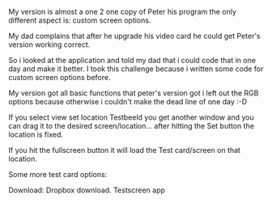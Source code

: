 My version is almost a one 2 one copy of Peter his program the only different aspect is: custom screen options.

My dad complains that after he upgrade his video card he could get Peter's version working correct.

So i looked at the application and told my dad that i could code that in one day and make it better.
I took this challenge because i written some code for custom screen options before.

My version got all basic functions that peter's version got i left out the RGB options because otherwise i couldn't make the dead line of one day :-D


If you select view set location Testbeeld you get another window and you can drag it to the desired screen/location...
after hitting the Set button the location is fixed.

 
If you hit the fullscreen button it will load the Test card/screen on that location.
 
Some more test card options:

 
Download: Dropbox download. Testscreen app